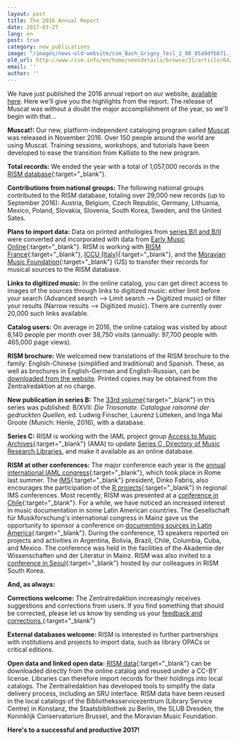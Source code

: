 ```yaml
---
layout: post
title: The 2016 Annual Report
date: 2017-03-27
lang: en
post: true
category: new_publications
image: "/images/news-old-website/csm_Bach_Grigny_Teil_2_08_85a9dfb671.jpg"
old_url: http://www.rism.info/en/home/newsdetails/browse/31/article/64/the-2016-annual-report.html
email: ''
author: ''
---
```


We have just published the 2016 annual report on our website, [available here](/publications/annual-reports.html). Here we'll give you the highlights from the report. The release of Muscat was without a doubt the major accomplishment of the year, so we'll begin with that...

**Muscat!:** Our new, platform-independent cataloging program called [Muscat](/community/muscat.html#c3306) was released in November 2016. Over 150 people around the world are using Muscat. Training sessions, workshops, and tutorials have been developed to ease the transition from Kallisto to the new program.

**Total records:** We ended the year with a total of 1,057,000 records in the [RISM database](https://opac.rism.info/metaopac/start.do?View=rism){:target="_blank"}.

**Contributions from national groups:** The following national groups contributed to the RISM database, totaling over 29,000 new records (up to September 2016): Austria, Belgium, Czech Republic, Germany, Lithuania, Mexico, Poland, Slovakia, Slovenia, South Korea, Sweden, and the United Sates.

**Plans to import data:** Data on printed anthologies from [series B/I and B/II](/publications.html#series-b-bibliographies-organized-by-topic) were converted and incorporated with data from [Early Music Online](https://www.royalholloway.ac.uk/music/research/earlymusiconline/home.aspx){:target="_blank"}. RISM is working with [RISM France](http://ccfr.bnf.fr/){:target="_blank"}, [ICCU (Italy)](https://opac.sbn.it/opacsbn/opac/iccu/avanzata.jsp){:target="_blank"}, and the [Moravian Music Foundation](http://moravianmusic.org/){:target="_blank"} (US) to transfer their records for musical sources to the RISM database.

**Links to digitized music:** In the online catalog, you can get direct access to images of the sources through links to digitized music: either limit before your search (Advanced search --\> Limit search --\> Digitized music) or filter your results (Narrow results --\> Digitized music). There are currently over 20,000 such links available.

**Catalog users:** On average in 2016, the online catalog was visited by about 8,140 people per month over 38,750 visits (annually: 97,700 people with 465,000 page views).

**RISM brochure:** We welcomed new translations of the RISM brochure to the family: English-Chinese (simplified and traditional) and Spanish. These, as well as brochures in English-German and English-Russian, can be [downloaded from the website](/publications/brochures.html). Printed copies may be obtained from the Zentralredaktion at no charge.

**New publication in series B:** The [33rd volume](/new_publications/2016/12/02/new-volume-in-series-b-published-trio-sonatas.html){:target="_blank"} in this series was published: B/XVII: _Die Triosonate. Catalogue raisonné der gedruckten Quellen,_ ed. Ludwig Finscher, Laurenz Lütteken, and Inga Mai Groote (Munich: Henle, 2016), with a database.

**Series C:** RISM is working with the IAML project group [Access to Music Archives](http://www.iaml.info/project-group-access-music-archives){:target="_blank"} (AMA) to update [Series C, Directory of Music Research Libraries](/publications.html#c2620), and make it available as an online database.

**RISM at other conferences:** The major conference each year is the [annual international IAML congress](/events/2016/06/13/rism-at-the-iaml-congress-rismsponsored.html){:target="_blank"}, which took place in Rome last summer. The [IMS](https://www.musicology.org/){:target="_blank"} president, Dinko Fabris, also encourages the participation of the [R projects](http://www.r-musicprojects.org/){:target="_blank"} in regional IMS conferences. Most recently, RISM was presented at a [conference in Chile](https://www.facebook.com/media/set/?set=a.1096612537046256.1073741839.103775449663308&type=3){:target="_blank"}. For a while, we have noticed an increased interest in music documentation in some Latin American countries. The Gesellschaft für Musikforschung's international congress in Mainz gave us the opportunity to sponsor a conference on [documenting sources in Latin America](/events/2016/09/12/conference-this-week-documenting-musical-sources.html){:target="_blank"}. During the conference, 13 speakers reported on projects and activities in Argentina, Bolivia, Brazil, Chile, Columbia, Cuba, and Mexico. The conference was held in the facilities of the Akademie der Wissenschaften und der Literatur in Mainz. RISM was also invited to a [conference in Seoul](/events/2016/11/28/bringing-the-past-into-the-future-creating-and.html){:target="_blank"} hosted by our colleagues in RISM South Korea.

**And, as always:**

**Corrections welcome:** The Zentralredaktion increasingly receives suggestions and corrections from users. If you find something that should be corrected, please let us know by sending us your [feedback and corrections.](http://www.rism.info/en/service/feedback.html#c2895){:target="_blank"}

**External databases welcome:** RISM is interested in further partnerships with institutions and projects to import data, such as library OPACs or critical editions.

**Open data and linked open data:** [RISM data](https://opac.rism.info/index.php?id=8&L=1){:target="_blank"} can be downloaded directly from the online catalog and reused under a CC-BY license. Libraries can therefore import records for their holdings into local catalogs. The Zentralredaktion has developed tools to simplify the data delivery process, including an SRU interface. RISM data have been reused in the local catalogs of the Bibliotheksservicezentrum (Library Service Centre) in Konstanz, the Staatsbibliothek zu Berlin, the SLUB Dresden, the Koninklijk Conservatorium Brussel, and the Moravian Music Foundation.

**Here's to a successful and productive 2017!**
